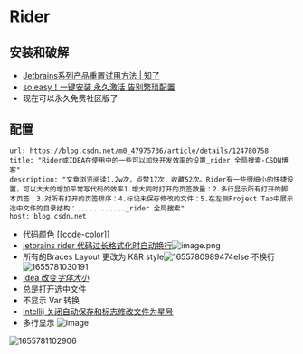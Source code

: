 # Rider

## 安装和破解

- [Jetbrains系列产品重置试用方法 | 知了](https://zhile.io/2020/11/18/jetbrains-eval-reset-da33a93d.html)
- [so easy！一键安装 永久激活 告别繁琐配置](https://mp.weixin.qq.com/s/P80mKniggyygOLYRatm6Xg)
- 现在可以永久免费社区版了

## 配置


```cardlink
url: https://blog.csdn.net/m0_47975736/article/details/124780758
title: "Rider或IDEA在使用中的一些可以加快开发效率的设置_rider 全局搜索-CSDN博客"
description: "文章浏览阅读1.2w次，点赞17次，收藏52次。Rider有一些很细小的快捷设置，可以大大的增加平常写代码的效率1.增大同时打开的页签数量：2.多行显示所有打开的脚本页签：3.对所有打开的页签排序：4.标记未保存修改的文件：5.在左侧Project Tab中展示选中文件的目录结构：............_rider 全局搜索"
host: blog.csdn.net
```


- 代码颜色 [[code-color]]
- [jetbrains rider 代码过长格式化时自动换行](https://blog.csdn.net/assassinsshadow/article/details/81184468)![image.png](https://image-1253155090.cos.ap-nanjing.myqcloud.com/202410221404799.png)
- 所有的Braces Layout 更改为 K&R style![1655780989474](https://image-1253155090.cos.ap-nanjing.myqcloud.com/202303231905999.png)else 不换行![1655781030191](https://image-1253155090.cos.ap-nanjing.myqcloud.com/202303231905609.png)
- [Idea 改变*字体大小*](https://www.baidu.com/link?url=-SCQAPneO3prshBYvYNHdZN0DSL7oD94q-20imy8tBglk6UWqub5JKGWjWSFvR3hjuaVzPDcEVjR5inxRQ6JsQCYYBuoiD1ROWYwR2DvrcG&wd=&eqid=961cb35c00012a040000000661a07f7b)
- 总是打开选中文件
- 不显示 Var 转换
- [intellij 关闭自动保存和标志修改文件为星号](https://blog.csdn.net/wangjun5159/article/details/55223630)
- 多行显示 ![image](https://i-blog.csdnimg.cn/blog_migrate/3bd1ac6dca04ea116475e994a0fbae82.png)

![1655781102906](https://image-1253155090.cos.ap-nanjing.myqcloud.com/202303231905720.png)

